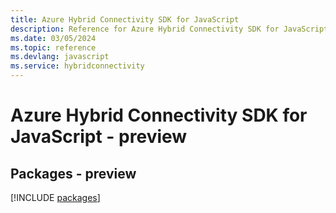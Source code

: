 ```yaml
---
title: Azure Hybrid Connectivity SDK for JavaScript
description: Reference for Azure Hybrid Connectivity SDK for JavaScript
ms.date: 03/05/2024
ms.topic: reference
ms.devlang: javascript
ms.service: hybridconnectivity
---
```

# Azure Hybrid Connectivity SDK for JavaScript - preview
## Packages - preview
[!INCLUDE [packages](hybrid-connectivity-index.md)]